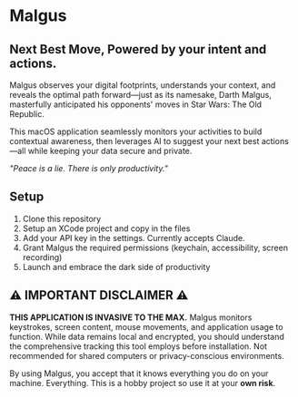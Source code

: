 # Malgus

## Next Best Move, Powered by your intent and actions.

Malgus observes your digital footprints, understands your context, and reveals the optimal path forward—just as its namesake, Darth Malgus, masterfully anticipated his opponents' moves in Star Wars: The Old Republic.

This macOS application seamlessly monitors your activities to build contextual awareness, then leverages AI to suggest your next best actions—all while keeping your data secure and private.

*"Peace is a lie. There is only productivity."*

## Setup

1. Clone this repository
2. Setup an XCode project and copy in the files
3. Add your API key in the settings. Currently accepts Claude.
4. Grant Malgus the required permissions (keychain, accessibility, screen recording)
5. Launch and embrace the dark side of productivity

## ⚠️ IMPORTANT DISCLAIMER ⚠️

**THIS APPLICATION IS INVASIVE TO THE MAX.** Malgus monitors keystrokes, screen content, mouse movements, and application usage to function. While data remains local and encrypted, you should understand the comprehensive tracking this tool employs before installation. Not recommended for shared computers or privacy-conscious environments.

By using Malgus, you accept that it knows everything you do on your machine. Everything. This is a hobby project so use it at your **own risk**.
